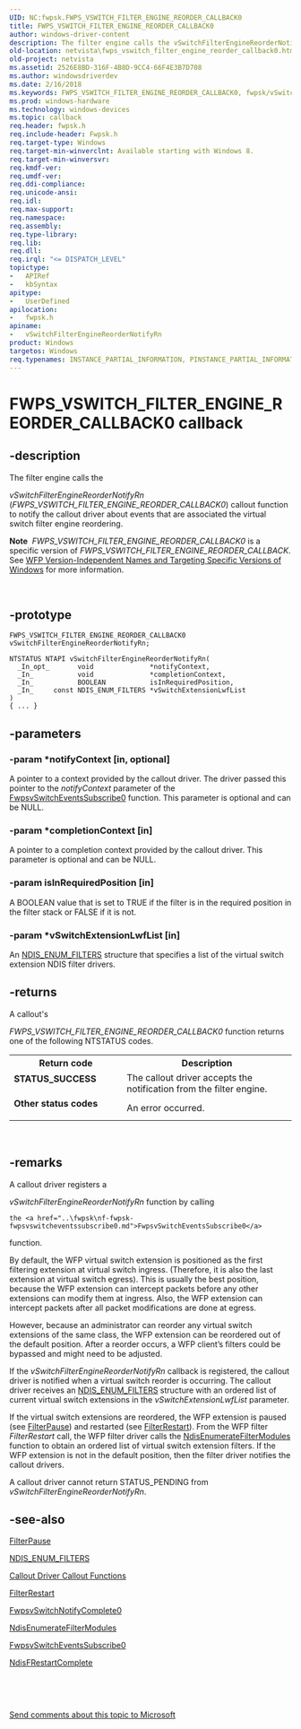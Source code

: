 ```yaml
---
UID: NC:fwpsk.FWPS_VSWITCH_FILTER_ENGINE_REORDER_CALLBACK0
title: FWPS_VSWITCH_FILTER_ENGINE_REORDER_CALLBACK0
author: windows-driver-content
description: The filter engine calls the vSwitchFilterEngineReorderNotifyRn (FWPS_VSWITCH_FILTER_ENGINE_REORDER_CALLBACK0) callout function to notify the callout driver about events that are associated the virtual switch filter engine reordering.Note  FWPS_VSWITCH_FILTER_ENGINE_REORDER_CALLBACK0 is a specific version of FWPS_VSWITCH_FILTER_ENGINE_REORDER_CALLBACK. See WFP Version-Independent Names and Targeting Specific Versions of Windows for more information.
old-location: netvista\fwps_vswitch_filter_engine_reorder_callback0.htm
old-project: netvista
ms.assetid: 2526E8BD-316F-4B8D-9CC4-66F4E3B7D708
ms.author: windowsdriverdev
ms.date: 2/16/2018
ms.keywords: FWPS_VSWITCH_FILTER_ENGINE_REORDER_CALLBACK0, fwpsk/vSwitchFilterEngineReorderNotifyRn, netvista.fwps_vswitch_filter_engine_reorder_callback0, vSwitchFilterEngineReorderNotifyRn, vSwitchFilterEngineReorderNotifyRn callback function [Network Drivers Starting with Windows Vista]
ms.prod: windows-hardware
ms.technology: windows-devices
ms.topic: callback
req.header: fwpsk.h
req.include-header: Fwpsk.h
req.target-type: Windows
req.target-min-winverclnt: Available starting with Windows 8.
req.target-min-winversvr: 
req.kmdf-ver: 
req.umdf-ver: 
req.ddi-compliance: 
req.unicode-ansi: 
req.idl: 
req.max-support: 
req.namespace: 
req.assembly: 
req.type-library: 
req.lib: 
req.dll: 
req.irql: "<= DISPATCH_LEVEL"
topictype:
-	APIRef
-	kbSyntax
apitype:
-	UserDefined
apilocation:
-	fwpsk.h
apiname:
-	vSwitchFilterEngineReorderNotifyRn
product: Windows
targetos: Windows
req.typenames: INSTANCE_PARTIAL_INFORMATION, PINSTANCE_PARTIAL_INFORMATION
---
```


# FWPS_VSWITCH_FILTER_ENGINE_REORDER_CALLBACK0 callback


## -description


The filter engine calls the  
  
  <i>vSwitchFilterEngineReorderNotifyRn</i> (<i>FWPS_VSWITCH_FILTER_ENGINE_REORDER_CALLBACK0</i>) callout function to notify the callout driver about events that are
  associated the virtual switch  filter engine reordering.<div class="alert"><b>Note</b>  <i>FWPS_VSWITCH_FILTER_ENGINE_REORDER_CALLBACK0</i> is a specific version of <i>FWPS_VSWITCH_FILTER_ENGINE_REORDER_CALLBACK</i>. See <a href="https://msdn.microsoft.com/FBDF53E5-F7DE-4DEB-AC18-6D2BB59FE670">WFP Version-Independent Names and Targeting Specific Versions of Windows</a> for more information.</div>
<div> </div>



## -prototype


````
FWPS_VSWITCH_FILTER_ENGINE_REORDER_CALLBACK0 vSwitchFilterEngineReorderNotifyRn;

NTSTATUS NTAPI vSwitchFilterEngineReorderNotifyRn(
  _In_opt_       void              *notifyContext,
  _In_           void              *completionContext,
  _In_           BOOLEAN           isInRequiredPosition,
  _In_     const NDIS_ENUM_FILTERS *vSwitchExtensionLwfList
)
{ ... }
````


## -parameters




### -param *notifyContext [in, optional]

A pointer to a context provided by the callout driver. The driver passed this pointer to the <i>notifyContext</i> parameter of the <a href="..\fwpsk\nf-fwpsk-fwpsvswitcheventssubscribe0.md">FwpsvSwitchEventsSubscribe0</a>
 function. This parameter is optional and can be NULL.


### -param *completionContext [in]

A pointer to a completion context provided by the callout driver. This parameter is optional and can be NULL.




### -param isInRequiredPosition [in]

A BOOLEAN value that is set to TRUE if the filter is in the required position in the filter stack or FALSE if it is not.


### -param *vSwitchExtensionLwfList [in]

An <a href="..\ndis\ns-ndis-_ndis_enum_filters.md">NDIS_ENUM_FILTERS</a> structure that specifies a list of the virtual switch extension NDIS filter drivers.


## -returns



A callout's 
  
  <i>FWPS_VSWITCH_FILTER_ENGINE_REORDER_CALLBACK0</i> function returns one of the following NTSTATUS codes.

<table>
<tr>
<th>Return code</th>
<th>Description</th>
</tr>
<tr>
<td width="40%">
<dl>
<dt><b>STATUS_SUCCESS</b></dt>
</dl>
</td>
<td width="60%">
The callout driver accepts the notification from the filter engine.

</td>
</tr>
<tr>
<td width="40%">
<dl>
<dt><b>Other status codes</b></dt>
</dl>
</td>
<td width="60%">
An error occurred. 

</td>
</tr>
</table>
 




## -remarks



A callout driver registers a 
  
  <i>vSwitchFilterEngineReorderNotifyRn</i> function  by calling  
    
    the <a href="..\fwpsk\nf-fwpsk-fwpsvswitcheventssubscribe0.md">FwpsvSwitchEventsSubscribe0</a>
 function.

By default, the WFP virtual switch extension is positioned as the first filtering extension at virtual switch ingress. (Therefore, it is also the last extension at virtual switch egress). This is usually the best position, because the WFP extension can intercept packets before any other extensions can modify them at ingress. Also, the WFP extension can intercept packets after all packet modifications are done at egress.



However, because an administrator can reorder any virtual switch extensions of the same class, the WFP extension can be reordered out of the default position. After a reorder occurs, a WFP client’s filters could be bypassed and might need to be adjusted.

If the <i>vSwitchFilterEngineReorderNotifyRn</i> callback is registered, the callout driver is notified when a virtual switch reorder is occurring. The callout driver receives an <a href="..\ndis\ns-ndis-_ndis_enum_filters.md">NDIS_ENUM_FILTERS</a> structure with an ordered list of current virtual switch extensions in the <i>vSwitchExtensionLwfList</i> parameter.

If the virtual switch extensions are reordered, the WFP extension is  paused (see <a href="..\ndis\nc-ndis-filter_pause.md">FilterPause</a>) and restarted (see <a href="..\ndis\nc-ndis-filter_restart.md">FilterRestart</a>). From the WFP filter <i>FilterRestart</i> call, the WFP filter driver calls the <a href="..\ndis\nf-ndis-ndisenumeratefiltermodules.md">NdisEnumerateFilterModules</a> function to obtain an ordered list of virtual switch extension filters.  If the WFP extension is not in the default position, then the filter driver notifies the callout drivers.

A callout driver cannot return STATUS_PENDING from <i>vSwitchFilterEngineReorderNotifyRn</i>.




## -see-also

<a href="..\ndis\nc-ndis-filter_pause.md">FilterPause</a>



<a href="..\ndis\ns-ndis-_ndis_enum_filters.md">NDIS_ENUM_FILTERS</a>



<a href="https://msdn.microsoft.com/library/windows/hardware/ff543875">Callout Driver Callout Functions</a>



<a href="..\ndis\nc-ndis-filter_restart.md">FilterRestart</a>



<a href="..\fwpsk\nf-fwpsk-fwpsvswitchnotifycomplete0.md">FwpsvSwitchNotifyComplete0</a>



<a href="..\ndis\nf-ndis-ndisenumeratefiltermodules.md">NdisEnumerateFilterModules</a>



<a href="..\fwpsk\nf-fwpsk-fwpsvswitcheventssubscribe0.md">FwpsvSwitchEventsSubscribe0</a>



<a href="..\ndis\nf-ndis-ndisfrestartcomplete.md">NdisFRestartComplete</a>



 

 

<a href="mailto:wsddocfb@microsoft.com?subject=Documentation%20feedback [netvista\netvista]:%20FWPS_VSWITCH_FILTER_ENGINE_REORDER_CALLBACK0 callback function%20 RELEASE:%20(2/16/2018)&amp;body=%0A%0APRIVACY STATEMENT%0A%0AWe use your feedback to improve the documentation. We don't use your email address for any other purpose, and we'll remove your email address from our system after the issue that you're reporting is fixed. While we're working to fix this issue, we might send you an email message to ask for more info. Later, we might also send you an email message to let you know that we've addressed your feedback.%0A%0AFor more info about Microsoft's privacy policy, see http://privacy.microsoft.com/en-us/default.aspx." title="Send comments about this topic to Microsoft">Send comments about this topic to Microsoft</a>

